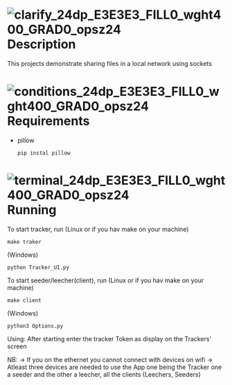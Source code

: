 # ![clarify_24dp_E3E3E3_FILL0_wght400_GRAD0_opsz24](https://github.com/user-attachments/assets/96f76175-ccfd-49f9-9a47-4d3537b88a9d) Description

This projects demonstrate sharing files in a local network using sockets

# ![conditions_24dp_E3E3E3_FILL0_wght400_GRAD0_opsz24](https://github.com/user-attachments/assets/4f41fdea-8afb-487d-b7c4-cd3b821c206d) Requirements
- pillow
  
	  pip instal pillow

# ![terminal_24dp_E3E3E3_FILL0_wght400_GRAD0_opsz24](https://github.com/user-attachments/assets/08d97d47-593f-4274-887c-b84884300f4a) Running


To start tracker, run (Linux or if you hav make on your machine)

	make traker  
  (Windows)
  
	python Tracker_UI.py

To start seeder/leecher(client), run (Linux or if you hav make on your machine)

	make client 
 (Windows)
 
	python3 Options.py     

Using:
	After starting enter the tracker Token as display on the Trackers' screen


NB:
  -> If you on the ethernet you cannot connect with devices on wifi
  -> Atleast three devices are needed to use the App one being the Tracker
	 one a seeder and the other  a leecher, all the clients (Leechers, Seeders) 
